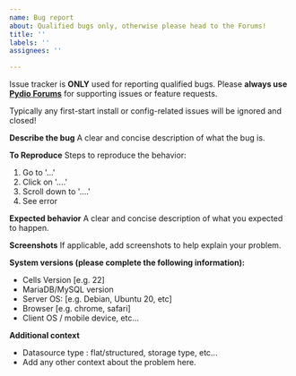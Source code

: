 ```yaml
---
name: Bug report
about: Qualified bugs only, otherwise please head to the Forums!
title: ''
labels: ''
assignees: ''

---
```


Issue tracker is **ONLY** used for reporting qualified bugs. Please **always use [Pydio Forums](https://forum.pydio.com)** for supporting issues or feature requests. 

Typically any first-start install or config-related issues will be ignored and closed!  

**Describe the bug**
A clear and concise description of what the bug is.

**To Reproduce**
Steps to reproduce the behavior:
1. Go to '...'
2. Click on '....'
3. Scroll down to '....'
4. See error

**Expected behavior**
A clear and concise description of what you expected to happen.

**Screenshots**
If applicable, add screenshots to help explain your problem.

**System versions (please complete the following information):**
 - Cells Version [e.g. 22]
 - MariaDB/MySQL version
 - Server OS: [e.g. Debian, Ubuntu 20, etc]
 - Browser [e.g. chrome, safari]
 - Client OS / mobile device, etc...
 
**Additional context**
 - Datasource type : flat/structured, storage type, etc... 
 - Add any other context about the problem here.
